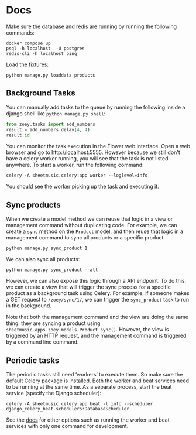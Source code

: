 # Docs

Make sure the database and redis are running by running the following commands:

```
docker compose up
psql -h localhost  -U postgres
redis-cli -h localhost ping
```

Load the fixtures:

```
python manage.py loaddata products
```

## Background Tasks

You can manually add tasks to the queue by running the following inside a django shell like `python manage.py shell`:

```python
from zoey.tasks import add_numbers
result = add_numbers.delay(4, 4)
result.id
```

You can monitor the task execution in the Flower web interface. Open a web browser and go to http://localhost:5555. However because we still don't have a celery worker running, you will see that the task is not listed anywhere. To start a worker, run the following command:

```
celery -A sheetmusic.celery:app worker --loglevel=info
```

You should see the worker picking up the task and executing it.

## Sync products

When we create a model method we can reuse that logic in a view or management command without duplicating code. For example, we can create a `sync` method on the `Product` model, and then reuse that logic in a management command to sync all products or a specific product.

```
python manage.py sync_product 1
```

We can also sync all products:

```
python manage.py sync_product --all
```

However, we can also expose this logic through a API endpoint. To do this, we can create a view that will trigger the sync process for a specific product as a background task using Celery. For example, if someone makes a GET request to `/zoey/sync/1/`, we can trigger the `sync_product` task to run in the background.

Note that both the management command and the view are doing the same thing: they are syncing a product using `sheetmusic.apps.zoey.models.Product.sync()`. However, the view is triggered by an HTTP request, and the management command is triggered by a command line command.

## Periodic tasks

The periodic tasks still need ‘workers’ to execute them. So make sure the default Celery package is installed. Both the worker and beat services need to be running at the same time. As a separate process, start the beat service (specify the Django scheduler):

```
celery -A sheetmusic.celery:app beat -l info --scheduler django_celery_beat.schedulers:DatabaseScheduler
```

See the [docs](https://django-celery-beat.readthedocs.io/en/latest/#example-running-periodic-tasks) for other options such as running the worker and beat services with only one command for development.
